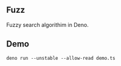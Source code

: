 ## Fuzz

Fuzzy search algorithim in Deno.

## Demo

```
deno run --unstable --allow-read demo.ts
```
